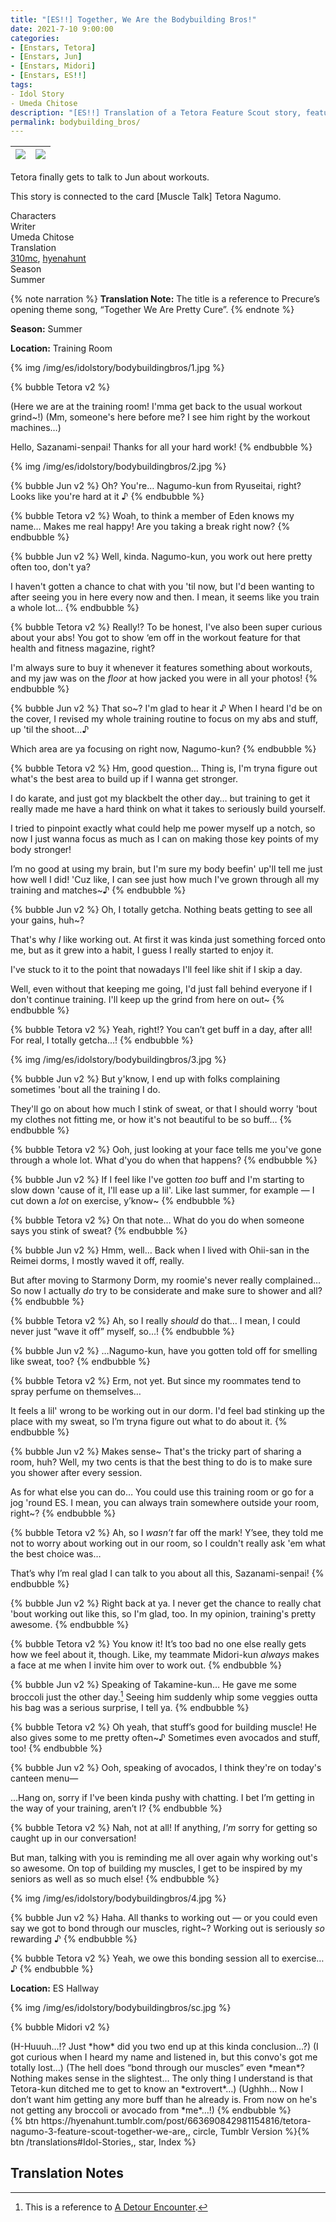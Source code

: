 ```yaml
---
title: "[ES!!] Together, We Are the Bodybuilding Bros!"
date: 2021-7-10 9:00:00
categories:
- [Enstars, Tetora]
- [Enstars, Jun]
- [Enstars, Midori]
- [Enstars, ES!!]
tags:
- Idol Story
- Umeda Chitose
description: "[ES!!] Translation of a Tetora Feature Scout story, featuring Jun and Midori. Tetora finally gets to talk to Jun about workouts."
permalink: bodybuilding_bros/
---
```

![](/img/es/idolstory/bodybuildingbros/c1.jpg)|![](/img/es/idolstory/bodybuildingbros/c2.jpg)
:-:|:-:

Tetora finally gets to talk to Jun about workouts.

This story is connected to the card [Muscle Talk] Tetora Nagumo.

<div class="three-wrapper" style="--storyColor:#965e7d;--storyColor-rgb:150,94,125;--storyColor-h:326.8;--storyColor-s: 23%;--storyColor-l:47.8%;">
    <div class="info-area">
        <div class="info">
            <div class="info-item characters">
                <div class="label">
                    Characters
                </div>
                <div class="value">
								<a href="/categories/Enstars/Tetora" character="Tetora"></a>
								<a href="/categories/Enstars/Jun" character="Jun"></a>
		            <a href="/categories/Enstars/Midori" character="Midori"></a>
                </div>
            </div>
            <div class="info-item one">
                <div class="label">
                    Writer
                </div>
                <div class="value">
                    Umeda Chitose
                </div>
            </div>
            <div class="info-item two">
                <div class="label">
                    Translation
                </div>
                <div class="value">
                    <a href="/about">310mc</a>, <a href="https://hyenahunt.tumblr.com/post/663690842981154816/tetora-nagumo-3-feature-scout-together-we-are">hyenahunt</a>
                </div>
            </div>
            <div class="info-item three">
                <div class="label">
                   Season
                </div>
                <div class="value">
                    Summer
                </div>
            </div>
        </div>
    </div>
</div>

<!-- more -->

{% note narration %}
**Translation Note:** The title is a reference to Precure’s opening theme song, “Together We Are Pretty Cure”.
{% endnote %}

<div class="msr-season summer">
    <p><span><b>Season:</b> Summer</span></p>
</div>

<div class="msr-location">
    <p><span><b>Location:</b> Training Room</span></p>
</div>

{% img /img/es/idolstory/bodybuildingbros/1.jpg %}

{% bubble Tetora v2 %}
<th>(Here we are at the training room! I'mma get back to the usual workout grind~!)</th>

<th>(Mm, someone's here before me? I see him right by the workout machines…)</th>

Hello, Sazanami-senpai! Thanks for all your hard work!
{% endbubble %}

{% img /img/es/idolstory/bodybuildingbros/2.jpg %}

{% bubble Jun v2 %}
Oh? You're… Nagumo-kun from Ryuseitai, right? Looks like you're hard at it ♪
{% endbubble %}

{% bubble Tetora v2 %}
Woah, to think a member of Eden knows my name… Makes me real happy! Are you taking a break right now?
{% endbubble %}

{% bubble Jun v2 %}
Well, kinda. Nagumo-kun, you work out here pretty often too, don't ya?

I haven't gotten a chance to chat with you 'til now, but I'd been wanting to after seeing you in here every now and then. I mean, it seems like you train a whole lot…
{% endbubble %}

{% bubble Tetora v2 %}
Really!? To be honest, I've also been super curious about your abs! You got to show ‘em off in the workout feature for that health and fitness magazine, right?

I'm always sure to buy it whenever it features something about workouts, and my jaw was on the *floor* at how jacked you were in all your photos!
{% endbubble %}

{% bubble Jun v2 %}
That so~? I'm glad to hear it ♪ When I heard I'd be on the cover, I revised my whole training routine to focus on my abs and stuff, up 'til the shoot…♪

Which area are ya focusing on right now, Nagumo-kun?
{% endbubble %}

{% bubble Tetora v2 %}
Hm, good question… Thing is, I'm tryna figure out what's the best area to build up if I wanna get stronger.

I do karate, and just got my blackbelt the other day… but training to get it really made me have a hard think on what it takes to seriously build yourself.

I tried to pinpoint exactly what could help me power myself up a notch, so now I just wanna focus as much as I can on making those key points of my body stronger!

I’m no good at using my brain, but I'm sure my body beefin' up'll tell me just how well I did! 'Cuz like, I can see just how much I've grown through all my training and matches~♪
{% endbubble %}

{% bubble Jun v2 %}
Oh, I totally getcha. Nothing beats getting to see all your gains, huh~?

That's why *I* like working out. At first it was kinda just something forced onto me, but as it grew into a habit, I guess I really started to enjoy it.

I've stuck to it to the point that nowadays I'll feel like shit if I skip a day.

Well, even without that keeping me going, I'd just fall behind everyone if I don't continue training. I'll keep up the grind from here on out~
{% endbubble %}

{% bubble Tetora v2 %}
Yeah, right!? You can’t get buff in a day, after all! For real, I totally getcha…!
{% endbubble %}

{% img /img/es/idolstory/bodybuildingbros/3.jpg %}

{% bubble Jun v2 %}
But y'know, I end up with folks complaining sometimes 'bout all the training I do.

They'll go on about how much I stink of sweat, or that I should worry 'bout my clothes not fitting me, or how it's not beautiful to be so buff…
{% endbubble %}

{% bubble Tetora v2 %}
Ooh, just looking at your face tells me you've gone through a whole lot. What d'you do when that happens?
{% endbubble %}

{% bubble Jun v2 %}
If I feel like I've gotten *too* buff and I'm starting to slow down 'cause of it, I'll ease up a lil'. Like last summer, for example — I cut down a *lot* on exercise, y’know~
{% endbubble %}

{% bubble Tetora v2 %}
On that note… What do you do when someone says you stink of sweat?
{% endbubble %}

{% bubble Jun v2 %}
Hmm, well… Back when I lived with Ohii-san in the Reimei dorms, I mostly waved it off, really.

But after moving to Starmony Dorm, my roomie's never really complained… So now I actually *do* try to be considerate and make sure to shower and all?
{% endbubble %}

{% bubble Tetora v2 %}
Ah, so I really *should* do that… I mean, I could never just “wave it off” myself, so…!
{% endbubble %}

{% bubble Jun v2 %}
…Nagumo-kun, have you gotten told off for smelling like sweat, too?
{% endbubble %}

{% bubble Tetora v2 %}
Erm, not yet. But since my roommates tend to spray perfume on themselves…

It feels a lil' wrong to be working out in our dorm. I'd feel bad stinking up the place with my sweat, so I’m tryna figure out what to do about it.
{% endbubble %}

{% bubble Jun v2 %}
Makes sense~ That's the tricky part of sharing a room, huh? Well, my two cents is that the best thing to do is to make sure you shower after every session.

As for what else you can do… You could use this training room or go for a jog 'round ES. I mean, you can always train somewhere outside your room, right~?
{% endbubble %}

{% bubble Tetora v2 %}
Ah, so I *wasn’t* far off the mark! Y’see, they told me not to worry about working out in our room, so I couldn't really ask 'em what the best choice was…

That’s why I’m real glad I can talk to you about all this, Sazanami-senpai!
{% endbubble %}

{% bubble Jun v2 %}
Right back at ya. I never get the chance to really chat 'bout working out like this, so I'm glad, too. In my opinion, training's pretty awesome.
{% endbubble %}

{% bubble Tetora v2 %}
You know it! It’s too bad no one else really gets how we feel about it, though. Like, my teammate Midori-kun *always* makes a face at me when I invite him over to work out.
{% endbubble %}

{% bubble Jun v2 %}
Speaking of Takamine-kun… He gave me some broccoli just the other day.[^1] Seeing him suddenly whip some veggies outta his bag was a serious surprise, I tell ya.
{% endbubble %}

{% bubble Tetora v2 %}
Oh yeah, that stuff’s good for building muscle! He also gives some to me pretty often~♪ Sometimes even avocados and stuff, too!
{% endbubble %}

{% bubble Jun v2 %}
Ooh, speaking of avocados, I think they're on today's canteen menu—

…Hang on, sorry if I've been kinda pushy with chatting. I bet I’m getting in the way of your training, aren’t I?
{% endbubble %}

{% bubble Tetora v2 %}
Nah, not at all! If anything, *I'm* sorry for getting so caught up in our conversation!

But man, talking with you is reminding me all over again why working out's so awesome. On top of building my muscles, I get to be inspired by my seniors as well as so much else!
{% endbubble %}

{% img /img/es/idolstory/bodybuildingbros/4.jpg %}

{% bubble Jun v2 %}
Haha. All thanks to working out — or you could even say we got to bond through our muscles, right~? Working out is seriously *so* rewarding ♪
{% endbubble %}

{% bubble Tetora v2 %}
Yeah, we owe this bonding session all to exercise…♪
{% endbubble %}

<div class="msr-location">
    <p><span><b>Location:</b> ES Hallway</span></p>
</div>

{% img /img/es/idolstory/bodybuildingbros/sc.jpg %}

{% bubble Midori v2 %}
<th>(H-Huuuh…!? Just *how* did you two end up at this kinda conclusion…?)</th>

<th>(I got curious when I heard my name and listened in, but this convo's got me totally lost…)</th>

<th>(The hell does “bond through our muscles” even *mean*? Nothing makes sense in the slightest… The only thing I understand is that Tetora-kun ditched me to get to know an *extrovert*…)</th>

<th>(Ughhh… Now I don’t want him getting any more buff than he already is. From now on he's not getting any broccoli or avocado from *me*…!)</th>
{% endbubble %}

<div toc>{% btn https://hyenahunt.tumblr.com/post/663690842981154816/tetora-nagumo-3-feature-scout-together-we-are,, circle, Tumblr Version %}{% btn /translations#Idol-Stories,, star, Index %}</div>

## Translation Notes
[^1]: This is a reference to <a href="/a_detour_encounter" target="_blank">A Detour Encounter</a>.
